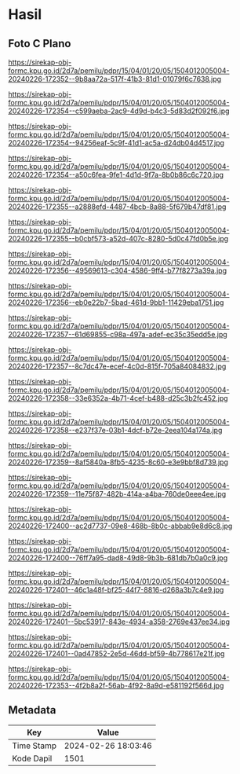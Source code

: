 # Hasil

## Foto C Plano

https://sirekap-obj-formc.kpu.go.id/2d7a/pemilu/pdpr/15/04/01/20/05/1504012005004-20240226-172352--9b8aa72a-517f-41b3-81d1-01079f6c7638.jpg

https://sirekap-obj-formc.kpu.go.id/2d7a/pemilu/pdpr/15/04/01/20/05/1504012005004-20240226-172354--c599aeba-2ac9-4d9d-b4c3-5d83d2f092f6.jpg

https://sirekap-obj-formc.kpu.go.id/2d7a/pemilu/pdpr/15/04/01/20/05/1504012005004-20240226-172354--94256eaf-5c9f-41d1-ac5a-d24db04d4517.jpg

https://sirekap-obj-formc.kpu.go.id/2d7a/pemilu/pdpr/15/04/01/20/05/1504012005004-20240226-172354--a50c6fea-9fe1-4d1d-9f7a-8b0b86c6c720.jpg

https://sirekap-obj-formc.kpu.go.id/2d7a/pemilu/pdpr/15/04/01/20/05/1504012005004-20240226-172355--a2888efd-4487-4bcb-8a88-5f679b47df81.jpg

https://sirekap-obj-formc.kpu.go.id/2d7a/pemilu/pdpr/15/04/01/20/05/1504012005004-20240226-172355--b0cbf573-a52d-407c-8280-5d0c47fd0b5e.jpg

https://sirekap-obj-formc.kpu.go.id/2d7a/pemilu/pdpr/15/04/01/20/05/1504012005004-20240226-172356--49569613-c304-4586-9ff4-b77f8273a39a.jpg

https://sirekap-obj-formc.kpu.go.id/2d7a/pemilu/pdpr/15/04/01/20/05/1504012005004-20240226-172356--eb0e22b7-5bad-461d-9bb1-11429eba1751.jpg

https://sirekap-obj-formc.kpu.go.id/2d7a/pemilu/pdpr/15/04/01/20/05/1504012005004-20240226-172357--61d69855-c98a-497a-adef-ec35c35edd5e.jpg

https://sirekap-obj-formc.kpu.go.id/2d7a/pemilu/pdpr/15/04/01/20/05/1504012005004-20240226-172357--8c7dc47e-ecef-4c0d-815f-705a84084832.jpg

https://sirekap-obj-formc.kpu.go.id/2d7a/pemilu/pdpr/15/04/01/20/05/1504012005004-20240226-172358--33e6352a-4b71-4cef-b488-d25c3b2fc452.jpg

https://sirekap-obj-formc.kpu.go.id/2d7a/pemilu/pdpr/15/04/01/20/05/1504012005004-20240226-172358--e237f37e-03b1-4dcf-b72e-2eea104a174a.jpg

https://sirekap-obj-formc.kpu.go.id/2d7a/pemilu/pdpr/15/04/01/20/05/1504012005004-20240226-172359--8af5840a-8fb5-4235-8c60-e3e9bbf8d739.jpg

https://sirekap-obj-formc.kpu.go.id/2d7a/pemilu/pdpr/15/04/01/20/05/1504012005004-20240226-172359--11e75f87-482b-414a-a4ba-760de0eee4ee.jpg

https://sirekap-obj-formc.kpu.go.id/2d7a/pemilu/pdpr/15/04/01/20/05/1504012005004-20240226-172400--ac2d7737-09e8-468b-8b0c-abbab9e8d6c8.jpg

https://sirekap-obj-formc.kpu.go.id/2d7a/pemilu/pdpr/15/04/01/20/05/1504012005004-20240226-172400--76ff7a95-dad8-49d8-9b3b-681db7b0a0c9.jpg

https://sirekap-obj-formc.kpu.go.id/2d7a/pemilu/pdpr/15/04/01/20/05/1504012005004-20240226-172401--46c1a48f-bf25-44f7-8816-d268a3b7c4e9.jpg

https://sirekap-obj-formc.kpu.go.id/2d7a/pemilu/pdpr/15/04/01/20/05/1504012005004-20240226-172401--5bc53917-843e-4934-a358-2769e437ee34.jpg

https://sirekap-obj-formc.kpu.go.id/2d7a/pemilu/pdpr/15/04/01/20/05/1504012005004-20240226-172401--0ad47852-2e5d-46dd-bf59-4b778617e21f.jpg

https://sirekap-obj-formc.kpu.go.id/2d7a/pemilu/pdpr/15/04/01/20/05/1504012005004-20240226-172353--4f2b8a2f-56ab-4f92-8a9d-e581192f566d.jpg


## Metadata

| Key        | Value               |
| ---------- | ------------------- |
| Time Stamp | 2024-02-26 18:03:46 |
| Kode Dapil | 1501                |




